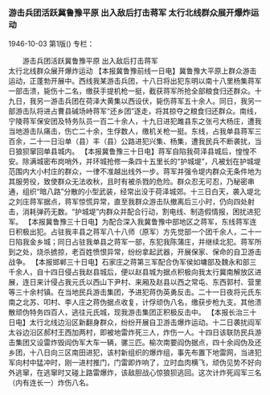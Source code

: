### 游击兵团活跃冀鲁豫平原  出入敌后打击蒋军  太行北线群众展开爆炸运动

1946-10-03
第1版()
专栏：

　　游击兵团活跃冀鲁豫平原
    出入敌后打击蒋军       
    太行北线群众展开爆炸运动
    【本报冀鲁豫前线一日电】冀鲁豫大平原上群众游击运动，正蓬勃开展中。西线我某游击兵团，十八日将出犯东明以南十八里杨集蒋军一部击溃，毙伤十二名，缴获手提机枪一挺，截获蒋军所抢全部粮食归还群众。十九日，我另一游击兵团在荷泽大黄集以西设伏，毙伤蒋军五十余人。同日，我另一部游击队将进占曹县碱场峙蒋军“还乡团”逐走，将其掠夺之粮食归还群众。南线，宁陵蒋军保安团及特务队员一百二十余人，十九日进犯雎县东之张弓大杨庄，遭我当地游击队痛击，伤亡二十余，生俘数人，缴机关枪一挺。东线，占我单县蒋军三百余，二十一日沿单（县）丰（县）公路进犯兴集、杨集，遭我民兵不断袭扰，当日狼狈窜回单县城内。
    【本报冀鲁豫三十日电】蒋军自陷我荷泽县城后，惶惶不安。除满城密布岗哨外，并环城抢修一条四十五里长的“护城堤”，凡被划在护城堤范围内大小村庄的群众，一律不准越出线外一步。蒋军并强令堤内群众无条件地为其服劳役，致使群众无法收秋，且时有被杀戮的危险。群众忍无可忍，乃秘密串通，组织“暗八路”分散的小型武装，经常出没于荷泽城郊。十三日白天，袭入堤北之刘庄蒋军据点，蒋军惊慌异常，直至我群众游击队撤离后三小时，仍向四处射击，消耗弹药无数。“护城堤”内群众并配合行动，割电线、制造假情报，困扰进犯军。
    【本报冀鲁豫三十日电】为配合深入我冀鲁豫中部地区之蒋军，东线蒋军连日积极出犯。占驻我丰县之蒋军八十八师（原军）方先觉部一个团千余人，二十一日陷我金乡城；同日占驻我单县之蒋军一部，东犯我陈蒲庄，并继续北犯。蒋军所到之处，烧杀掳掠，老百姓愤恨异常，纷纷拿起武器，开展保家、保命的自卫游击战争。
    【本报邯郸三十日电】石家庄之蒋第三军配合伪军侯如墉部及魏永和部三千余人，自十四日侵占我赵县城后，便以赵县城为据点积极向我太行冀南解放区进展，连日来计侵占我元氏以西山下尹村、来厢及赵县以西之常屯、东西郭村、营里等三十余村镇。在当地民兵游击集团，予进犯蒋伪英勇反击。二十一日夜将元氏东南之北苏、叩村、李人庄之蒋伪据点收复，计俘顽伪八名，缴获步枪九支。其他溃散顽伪特务四百人，逃往元氏城，现我游击集团正积极反击中。
    【本报长治三十日电】太行北线边沿区新翻身群众，纷纷开展自卫游击爆炸运动。十二日袭扰阎军太谷边沿区郝村王西加两村，即被地雷炸死三人，炸伤一人。十四日该联防民兵游击集团又设雷炸毁阎伪军大车一辆，骡三匹。榆次南要阎伪据点，四十余阎伪及还乡团，十八日向三区南田进犯，该村新组织的爆炸组，事先布置下地雷网，当进犯军向村中猛冲时，刚一进村推门，门雷即炸响了，立时血肉横飞，顽伪见势不好向外逃窜，在逃窜时又碰上路雷爆炸，该敌胆战心惊狼狈逃回。这次计炸死阎军三名（内有连长一）炸伤八名。
